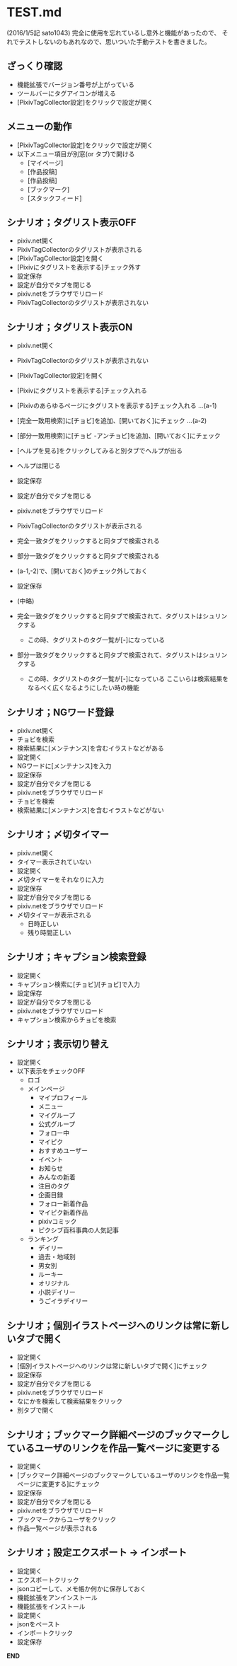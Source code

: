 TEST.md
=======

(2016/1/5記 sato1043)
完全に使用を忘れているし意外と機能があったので、
それでテストしないのもあれなので、思いついた手動テストを書きました。


## ざっくり確認

  - 機能拡張でバージョン番号が上がっている
  - ツールバーにタグアイコンが増える
  - [PixivTagCollector設定]をクリックで設定が開く


## メニューの動作

  - [PixivTagCollector設定]をクリックで設定が開く
  - 以下メニュー項目が別窓(or タブ)で開ける
    - [マイページ]
    - [作品投稿]
    - [作品投稿]
    - [ブックマーク]
    - [スタックフィード]


## シナリオ；タグリスト表示OFF

  - pixiv.net開く
  - PixivTagCollectorのタグリストが表示される
  - [PixivTagCollector設定]を開く
  - [Pixivにタグリストを表示する]チェック外す
  - 設定保存
  - 設定が自分でタブを閉じる
  - pixiv.netをブラウザでリロード
  - PixivTagCollectorのタグリストが表示されない

## シナリオ；タグリスト表示ON

  - pixiv.net開く
  - PixivTagCollectorのタグリストが表示されない
  - [PixivTagCollector設定]を開く
  - [Pixivにタグリストを表示する]チェック入れる
  - [Pixivのあらゆるページにタグリストを表示する]チェック入れる ...(a-1)
  - [完全一致用検索]に[チョビ]を追加、[開いておく]にチェック ...(a-2)
  - [部分一致用検索]に[チョビ -アンチョビ]を追加、[開いておく]にチェック
  - [ヘルプを見る]をクリックしてみると別タブでヘルプが出る
  - ヘルプは閉じる
  - 設定保存
  - 設定が自分でタブを閉じる
  - pixiv.netをブラウザでリロード
  - PixivTagCollectorのタグリストが表示される
  - 完全一致タグをクリックすると同タブで検索される
  - 部分一致タグをクリックすると同タブで検索される

  - (a-1,-2)で、[開いておく]のチェック外しておく
  - 設定保存
  - (中略)
  - 完全一致タグをクリックすると同タブで検索されて、タグリストはシュリンクする
    - この時、タグリストのタグ一覧が[-]になっている
  - 部分一致タグをクリックすると同タブで検索されて、タグリストはシュリンクする
    - この時、タグリストのタグ一覧が[-]になっている
  ここいらは検索結果をなるべく広くなるようにしたい時の機能

## シナリオ；NGワード登録

  - pixiv.net開く
  - チョビを検索
  - 検索結果に[メンテナンス]を含むイラストなどがある
  - 設定開く
  - NGワードに[メンテナンス]を入力
  - 設定保存
  - 設定が自分でタブを閉じる
  - pixiv.netをブラウザでリロード
  - チョビを検索
  - 検索結果に[メンテナンス]を含むイラストなどがない


## シナリオ；〆切タイマー

  - pixiv.net開く
  - タイマー表示されていない
  - 設定開く
  - 〆切タイマーをそれなりに入力
  - 設定保存
  - 設定が自分でタブを閉じる
  - pixiv.netをブラウザでリロード
  - 〆切タイマーが表示される
    - 日時正しい
    - 残り時間正しい

## シナリオ；キャプション検索登録

  - 設定開く
  - キャプション検索に[チョビ]/[チョビ]で入力
  - 設定保存
  - 設定が自分でタブを閉じる
  - pixiv.netをブラウザでリロード
  - キャプション検索からチョビを検索

## シナリオ；表示切り替え

  - 設定開く
  - 以下表示をチェックOFF
    - ロゴ
    - メインページ
      - マイプロフィール
      - メニュー   
      - マイグループ   
      - 公式グループ   
      - フォロー中   
      - マイピク   
      - おすすめユーザー   
      - イベント 
      - お知らせ   
      - みんなの新着   
      - 注目のタグ   
      - 企画目録   
      - フォロー新着作品   
      - マイピク新着作品   
      - pixivコミック 
      - ピクシブ百科事典の人気記事
    - ランキング
      - デイリー   
      - 過去・地域別   
      - 男女別   
      - ルーキー   
      - オリジナル   
      - 小説デイリー   
      - うごイラデイリー

## シナリオ；個別イラストページへのリンクは常に新しいタブで開く

  - 設定開く
  - [個別イラストページへのリンクは常に新しいタブで開く]にチェック
  - 設定保存
  - 設定が自分でタブを閉じる
  - pixiv.netをブラウザでリロード
  - なにかを検索して検索結果をクリック
  - 別タブで開く

## シナリオ；ブックマーク詳細ページのブックマークしているユーザのリンクを作品一覧ページに変更する

  - 設定開く
  - [ブックマーク詳細ページのブックマークしているユーザのリンクを作品一覧ページに変更する]にチェック
  - 設定保存
  - 設定が自分でタブを閉じる
  - pixiv.netをブラウザでリロード
  - ブックマークからユーザをクリック
  - 作品一覧ページが表示される


## シナリオ；設定エクスポート -> インポート

  - 設定開く
  - エクスポートクリック
  - jsonコピーして、メモ帳か何かに保存しておく
  - 機能拡張をアンインストール
  - 機能拡張をインストール
  - 設定開く
  - jsonをペースト
  - インポートクリック
  - 設定保存


__END__
